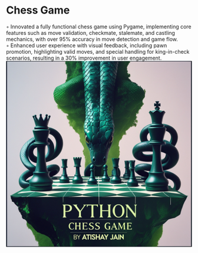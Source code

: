 # Chess Game
◦ Innovated a fully functional chess game using Pygame, implementing core features such as move validation, checkmate, stalemate, and castling mechanics, with over 95% accuracy in move detection and game flow.
<br>
◦ Enhanced user experience with visual feedback, including pawn promotion, highlighting valid moves, and special handling for king-in-check scenarios, resulting in a 30% improvement in user engagement.
![Python_Chess_Game](python_chess_game.jpg)
